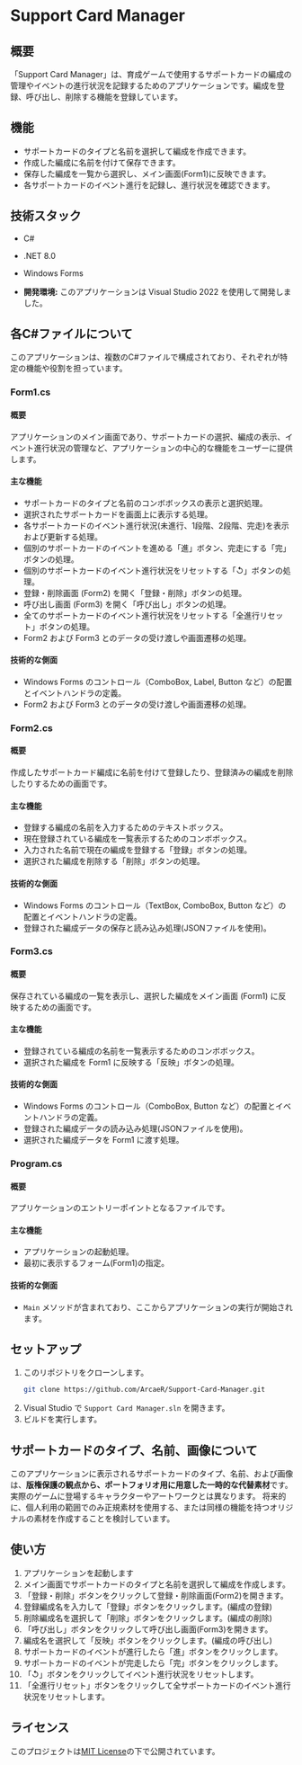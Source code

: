 ﻿# Support Card Manager

## 概要

「Support Card Manager」は、育成ゲームで使用するサポートカードの編成の管理やイベントの進行状況を記録するためのアプリケーションです。編成を登録、呼び出し、削除する機能を登録しています。

## 機能

* サポートカードのタイプと名前を選択して編成を作成できます。
* 作成した編成に名前を付けて保存できます。
* 保存した編成を一覧から選択し、メイン画面(Form1)に反映できます。
* 各サポートカードのイベント進行を記録し、進行状況を確認できます。

## 技術スタック

* C#
* .NET 8.0
* Windows Forms

* **開発環境:** このアプリケーションは Visual Studio 2022 を使用して開発しました。

## 各C#ファイルについて

このアプリケーションは、複数のC#ファイルで構成されており、それぞれが特定の機能や役割を担っています。

### Form1.cs

#### 概要
アプリケーションのメイン画面であり、サポートカードの選択、編成の表示、イベント進行状況の管理など、アプリケーションの中心的な機能をユーザーに提供します。

#### 主な機能
* サポートカードのタイプと名前のコンボボックスの表示と選択処理。
* 選択されたサポートカードを画面上に表示する処理。
* 各サポートカードのイベント進行状況(未進行、1段階、2段階、完走)を表示および更新する処理。
* 個別のサポートカードのイベントを進める「進」ボタン、完走にする「完」ボタンの処理。
* 個別のサポートカードのイベント進行状況をリセットする「↺」ボタンの処理。
* 登録・削除画面 (Form2) を開く「登録・削除」ボタンの処理。
* 呼び出し画面 (Form3) を開く「呼び出し」ボタンの処理。
* 全てのサポートカードのイベント進行状況をリセットする「全進行リセット」ボタンの処理。
* Form2 および Form3 とのデータの受け渡しや画面遷移の処理。

#### 技術的な側面
* Windows Forms のコントロール（ComboBox, Label, Button など）の配置とイベントハンドラの定義。
* Form2 および Form3 とのデータの受け渡しや画面遷移の処理。

### Form2.cs

#### 概要
作成したサポートカード編成に名前を付けて登録したり、登録済みの編成を削除したりするための画面です。

#### 主な機能
* 登録する編成の名前を入力するためのテキストボックス。
* 現在登録されている編成を一覧表示するためのコンボボックス。
* 入力された名前で現在の編成を登録する「登録」ボタンの処理。
* 選択された編成を削除する「削除」ボタンの処理。

#### 技術的な側面
* Windows Forms のコントロール（TextBox, ComboBox, Button など）の配置とイベントハンドラの定義。
* 登録された編成データの保存と読み込み処理(JSONファイルを使用)。

### Form3.cs

#### 概要
保存されている編成の一覧を表示し、選択した編成をメイン画面 (Form1) に反映するための画面です。

#### 主な機能
* 登録されている編成の名前を一覧表示するためのコンボボックス。
* 選択された編成を Form1 に反映する「反映」ボタンの処理。

#### 技術的な側面
* Windows Forms のコントロール（ComboBox, Button など）の配置とイベントハンドラの定義。
* 登録された編成データの読み込み処理(JSONファイルを使用)。
* 選択された編成データを Form1 に渡す処理。

### Program.cs

#### 概要

アプリケーションのエントリーポイントとなるファイルです。

#### 主な機能
* アプリケーションの起動処理。
* 最初に表示するフォーム(Form1)の指定。

#### 技術的な側面
* `Main` メソッドが含まれており、ここからアプリケーションの実行が開始されます。

## セットアップ

1.  このリポジトリをクローンします。
    ```bash
    git clone https://github.com/ArcaeR/Support-Card-Manager.git
    ```
2.  Visual Studio で `Support Card Manager.sln` を開きます。
3.  ビルドを実行します。

## サポートカードのタイプ、名前、画像について

このアプリケーションに表示されるサポートカードのタイプ、名前、および画像は、**版権保護の観点から、ポートフォリオ用に用意した一時的な代替素材**です。実際のゲームに登場するキャラクターやアートワークとは異なります。
将来的に、個人利用の範囲でのみ正規素材を使用する、または同様の機能を持つオリジナルの素材を作成することを検討しています。


## 使い方

1. アプリケーションを起動します
2. メイン画面でサポートカードのタイプと名前を選択して編成を作成します。
3. 「登録・削除」ボタンをクリックして登録・削除画面(Form2)を開きます。
4. 登録編成名を入力して「登録」ボタンをクリックします。(編成の登録)
5. 削除編成名を選択して「削除」ボタンをクリックします。(編成の削除)
6. 「呼び出し」ボタンをクリックして呼び出し画面(Form3)を開きます。
7. 編成名を選択して「反映」ボタンをクリックします。(編成の呼び出し)
8. サポートカードのイベントが進行したら「進」ボタンをクリックします。
8. サポートカードのイベントが完走したら「完」ボタンをクリックします。 
9. 「↺」ボタンをクリックしてイベント進行状況をリセットします。
10. 「全進行リセット」ボタンをクリックして全サポートカードのイベント進行状況をリセットします。

## ライセンス

このプロジェクトは[MIT License](LICENSE.txt)の下で公開されています。